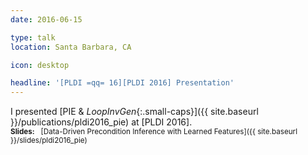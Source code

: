 ```yaml
---
date: 2016-06-15

type: talk
location: Santa Barbara, CA

icon: desktop

headline: '[PLDI =qq= 16][PLDI 2016] Presentation'
---
```


I presented [PIE & _LoopInvGen_{:.small-caps}]({{ site.baseurl }}/publications/pldi2016_pie) at [PLDI 2016].
<br>
<small>**Slides:** &nbsp; [Data-Driven Precondition Inference with Learned Features]({{ site.baseurl }}/slides/pldi2016_pie)</small>
